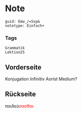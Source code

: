 # Note
```
guid: Emw_/=Svp&
notetype: Einfach+
```

### Tags
```
Grammatik
Lektion25
```

## Vorderseite
Konjugation Infinitiv Aorist Medium?

## Rückseite
παιδεύ<font color="#ff0000">σασθαι</font>
